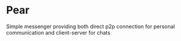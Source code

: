 # Pear
Simple messenger providing both direct p2p connection for personal
communication and client-server for chats
